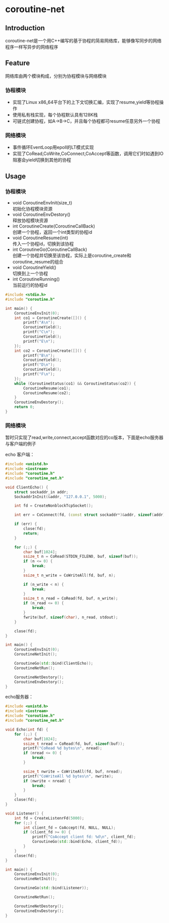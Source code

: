 # coroutine-net

## Introduction

coroutine-net是一个用C++编写的基于协程的简易网络库，能够像写同步的网络程序一样写异步的网络程序

## Feature

网络库由两个模块构成，分别为协程模块与网络模块

### 协程模块

* 实现了Linux x86_64平台下的上下文切换汇编，实现了resume,yield等协程操作
* 使用私有栈实现，每个协程默认具有128K栈
* 可链式创建协程，如A->B->C，并且每个协程都可resume任意另外一个协程

### 网络模块

* 事件循环EventLoop用epoll的LT模式实现
* 实现了CoRead,CoWrite,CoConnect,CoAccept等函数，调用它们时如遇到IO阻塞会yield切换到其他的协程

## Usage

### 协程模块

* void CoroutineEnvInit(size_t)         
初始化协程模块资源
* void CoroutineEnvDestory()            
释放协程模块资源
* int CoroutineCreate(CoroutineCallBack)        
创建一个协程，返回一个int类型的协程id
* void CoroutineResume(int)     
传入一个协程id，切换到该协程
* int CoroutineGo(CoroutineCallBack)       
创建一个协程并切换至该协程，实际上是coroutine_create和coroutine_resume的组合
* void CoroutineYield()   
切换到上一个协程
* int CoroutineRunning()    
当前运行的协程id

``` C++
#include <stdio.h>
#include "coroutine.h"

int main() {
    CoroutineEnvInit(0);
    int co1 = CoroutineCreate([]() {
        printf("A\n");
        CoroutineYield();
        printf("C\n");
        CoroutineYield();
        printf("E\n");
    });
    int co2 = CoroutineCreate([]() {
        printf("B\n");
        CoroutineYield();
        printf("D\n");
        CoroutineYield();
        printf("F\n");
    });
    while (CoroutineStatus(co1) && CoroutineStatus(co2)) {
        CoroutineResume(co1);
        CoroutineResume(co2);
    }
    CoroutineEnvDestory();
    return 0;
}
```

### 网络模块

暂时只实现了read,write,connect,accept函数对应的co版本，下面是echo服务器与客户端的例子

echo 客户端：
``` C++
#include <unistd.h>
#include <iostream>
#include "coroutine.h"
#include "coroutine_net.h"

void ClientEcho() {
    struct sockaddr_in addr;
    SockaddrInInit(&addr, "127.0.0.1", 5000);

    int fd = CreateNonblockTcpSocket();

    int err = CoConnect(fd, (const struct sockaddr*)&addr, sizeof(addr));

    if (err) {
        close(fd);
        return;
    }

    for (;;) {
        char buf[1024];
        ssize_t n = CoRead(STDIN_FILENO, buf, sizeof(buf));
        if (n <= 0) {
            break;
        }
        ssize_t n_write = CoWriteAll(fd, buf, n);

        if (n_write < n) {
            break;
        }
        ssize_t n_read = CoRead(fd, buf, n_write);
        if (n_read <= 0) {
            break;
        }
        fwrite(buf, sizeof(char), n_read, stdout);
    }

    close(fd);
}

int main() {
    CoroutineEnvInit(0);
    CoroutineNetInit();

    CoroutineGo(std::bind(ClientEcho));
    CoroutineNetRun();

    CoroutineNetDestory();
    CoroutineEnvDestory();
}
```

echo服务器：
``` C++
#include <unistd.h>
#include <iostream>
#include "coroutine.h"
#include "coroutine_net.h"

void Echo(int fd) {
    for (;;) {
        char buf[1024];
        ssize_t nread = CoRead(fd, buf, sizeof(buf));
        printf("CoRead %d bytes\n", nread);
        if (nread <= 0) {
            break;
        }

        ssize_t nwrite = CoWriteAll(fd, buf, nread);
        printf("CoWriteAll %d bytes\n", nwrite);
        if (nwrite < nread) {
            break;
        }
    }
    close(fd);
}

void Listener() {
    int fd = CreateListenrFd(5000);
    for (;;) {
        int client_fd = CoAccept(fd, NULL, NULL);
        if (client_fd >= 0) {
            printf("CoAccept client fd: %d\n", client_fd);
            CoroutineGo(std::bind(Echo, client_fd));
        }
    }
    close(fd);
}

int main() {
    CoroutineEnvInit(0);
    CoroutineNetInit();

    CoroutineGo(std::bind(Listener));

    CoroutineNetRun();

    CoroutineNetDestory();
    CoroutineEnvDestory();
}
```